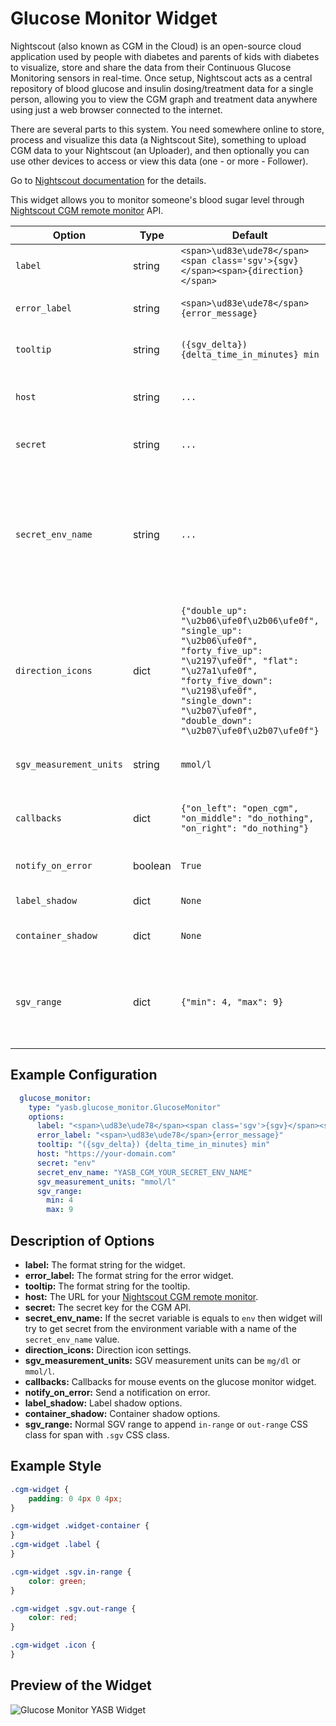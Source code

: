# Glucose Monitor Widget

Nightscout (also known as CGM in the Cloud) is an open-source cloud application used by people with diabetes and parents
of kids with diabetes to visualize, store and share the data from their Continuous Glucose Monitoring sensors in
real-time. Once setup, Nightscout acts as a central repository of blood glucose and insulin dosing/treatment data for a
single person, allowing you to view the CGM graph and treatment data anywhere using just a web browser connected to the
internet.

There are several parts to this system. You need somewhere online to store, process and visualize this data (a
Nightscout Site), something to upload CGM data to your Nightscout (an Uploader), and then optionally you can use other
devices to access or view this data (one - or more - Follower).

Go to [Nightscout documentation](https://nightscout.github.io/nightscout/new_user/) for the details.

This widget allows you to monitor someone's blood sugar level
through [Nightscout CGM remote monitor](https://github.com/nightscout/cgm-remote-monitor) API.

| Option                  | Type    | Default                                                                                                                                                                                                                                        | Description                                                                                                                                          |
|-------------------------|---------|------------------------------------------------------------------------------------------------------------------------------------------------------------------------------------------------------------------------------------------------|------------------------------------------------------------------------------------------------------------------------------------------------------|
| `label`                 | string  | `<span>\ud83e\ude78</span><span class='sgv'>{sgv}</span><span>{direction}</span>`                                                                                                                                                              | The format string for the widget.                                                                                                                    |
| `error_label`           | string  | `<span>\ud83e\ude78</span>{error_message}`                                                                                                                                                                                                     | The format string for the error widget.                                                                                                              |
| `tooltip`               | string  | `({sgv_delta}) {delta_time_in_minutes} min`                                                                                                                                                                                                    | The format string for the tooltip.                                                                                                                   |
| `host`                  | string  | `...`                                                                                                                                                                                                                                          | The URL for your [Nightscout CGM remote monitor](https://github.com/nightscout/cgm-remote-monitor).                                                  |
| `secret`                | string  | `...`                                                                                                                                                                                                                                          | The secret key for the CGM API.                                                                                                                      |
| `secret_env_name`       | string  | `...`                                                                                                                                                                                                                                          | If the secret variable is equals to `env` then widget will try to get secret from the environment variable with a name of the `secret_env_name` value. |
| `direction_icons`       | dict    | `{"double_up": "\u2b06\ufe0f\u2b06\ufe0f", "single_up": "\u2b06\ufe0f", "forty_five_up": "\u2197\ufe0f", "flat": "\u27a1\ufe0f", "forty_five_down": "\u2198\ufe0f", "single_down": "\u2b07\ufe0f", "double_down": "\u2b07\ufe0f\u2b07\ufe0f"}` | Direction icon settings.                                                                                                                             |
| `sgv_measurement_units` | string  | `mmol/l`                                                                                                                                                                                                                                       | SGV measurement units can be `mg/dl` or `mmol/l`.                                                                                                    |
| `callbacks`             | dict    | `{"on_left": "open_cgm", "on_middle": "do_nothing", "on_right": "do_nothing"}`                                                                                                                                                                 | Callbacks for mouse events on the glucose monitor widget.                                                                                            |
| `notify_on_error`       | boolean | `True`                                                                                                                                                                                                                                         | Send a notification on error.                                                                                                                        |
| `label_shadow`          | dict    | `None`                                                                                                                                                                                                                                         | Label shadow options.                                                                                                                                |
| `container_shadow`      | dict    | `None`                                                                                                                                                                                                                                         | Container shadow options.                                                                                                                            |
| `sgv_range`             | dict    | `{"min": 4, "max": 9}`                                                                                                                                                                                                                         | Normal SGV range to append `in-range` or `out-range` CSS class for span with `.sgv` CSS class.                                                      |

## Example Configuration

```yaml
  glucose_monitor:
    type: "yasb.glucose_monitor.GlucoseMonitor"
    options:
      label: "<span>\ud83e\ude78</span><span class='sgv'>{sgv}</span><span>{direction}</span>"
      error_label: "<span>\ud83e\ude78</span>{error_message}"
      tooltip: "({sgv_delta}) {delta_time_in_minutes} min"
      host: "https://your-domain.com"
      secret: "env"
      secret_env_name: "YASB_CGM_YOUR_SECRET_ENV_NAME"
      sgv_measurement_units: "mmol/l"
      sgv_range:
        min: 4
        max: 9
```

## Description of Options

- **label:** The format string for the widget.
- **error_label:** The format string for the error widget.
- **tooltip:** The format string for the tooltip.
- **host:** The URL for your [Nightscout CGM remote monitor](https://github.com/nightscout/cgm-remote-monitor). 
- **secret:** The secret key for the CGM API.
- **secret_env_name:** If the secret variable is equals to `env` then widget will try to get secret from the environment variable with a name of the `secret_env_name` value.
- **direction_icons:** Direction icon settings.
- **sgv_measurement_units:** SGV measurement units can be `mg/dl` or `mmol/l`.
- **callbacks:** Callbacks for mouse events on the glucose monitor widget.
- **notify_on_error:** Send a notification on error.
- **label_shadow:** Label shadow options.
- **container_shadow:** Container shadow options.
- **sgv_range:** Normal SGV range to append `in-range` or `out-range` CSS class for span with `.sgv` CSS class.

## Example Style

```css
.cgm-widget {
    padding: 0 4px 0 4px;
}

.cgm-widget .widget-container {
}
.cgm-widget .label {
}

.cgm-widget .sgv.in-range {
    color: green;
}

.cgm-widget .sgv.out-range {
    color: red;
}

.cgm-widget .icon {
}
```

## Preview of the Widget

![Glucose Monitor YASB Widget](assets/glucose_monitor_01.png)
